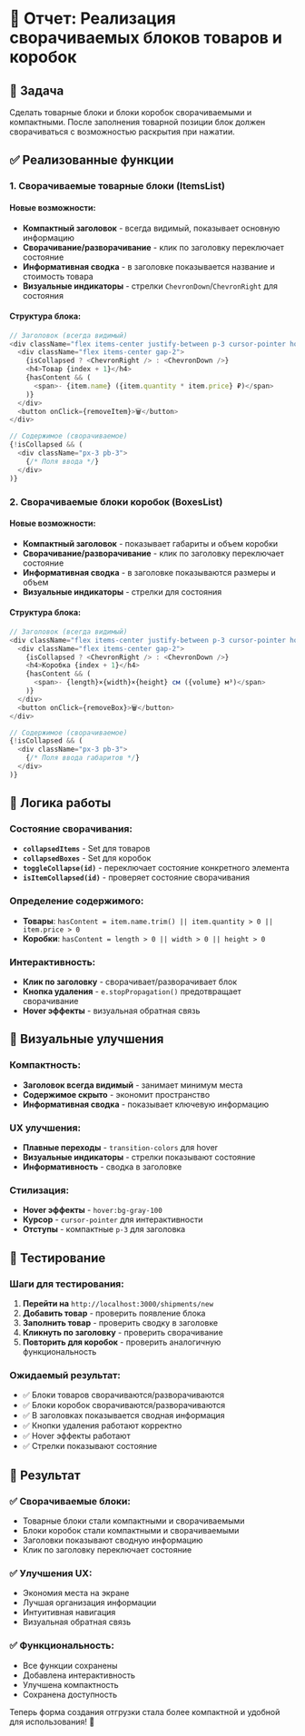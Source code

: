 # 🔧 Отчет: Реализация сворачиваемых блоков товаров и коробок

## 🎯 Задача
Сделать товарные блоки и блоки коробок сворачиваемыми и компактными. После заполнения товарной позиции блок должен сворачиваться с возможностью раскрытия при нажатии.

## ✅ Реализованные функции

### **1. Сворачиваемые товарные блоки (ItemsList)**

#### **Новые возможности:**
- **Компактный заголовок** - всегда видимый, показывает основную информацию
- **Сворачивание/разворачивание** - клик по заголовку переключает состояние
- **Информативная сводка** - в заголовке показывается название и стоимость товара
- **Визуальные индикаторы** - стрелки `ChevronDown`/`ChevronRight` для состояния

#### **Структура блока:**
```typescript
// Заголовок (всегда видимый)
<div className="flex items-center justify-between p-3 cursor-pointer hover:bg-gray-100">
  <div className="flex items-center gap-2">
    {isCollapsed ? <ChevronRight /> : <ChevronDown />}
    <h4>Товар {index + 1}</h4>
    {hasContent && (
      <span>- {item.name} ({item.quantity * item.price} ₽)</span>
    )}
  </div>
  <button onClick={removeItem}>🗑️</button>
</div>

// Содержимое (сворачиваемое)
{!isCollapsed && (
  <div className="px-3 pb-3">
    {/* Поля ввода */}
  </div>
)}
```

### **2. Сворачиваемые блоки коробок (BoxesList)**

#### **Новые возможности:**
- **Компактный заголовок** - показывает габариты и объем коробки
- **Сворачивание/разворачивание** - клик по заголовку переключает состояние
- **Информативная сводка** - в заголовке показываются размеры и объем
- **Визуальные индикаторы** - стрелки для состояния

#### **Структура блока:**
```typescript
// Заголовок (всегда видимый)
<div className="flex items-center justify-between p-3 cursor-pointer hover:bg-gray-100">
  <div className="flex items-center gap-2">
    {isCollapsed ? <ChevronRight /> : <ChevronDown />}
    <h4>Коробка {index + 1}</h4>
    {hasContent && (
      <span>- {length}×{width}×{height} см ({volume} м³)</span>
    )}
  </div>
  <button onClick={removeBox}>🗑️</button>
</div>

// Содержимое (сворачиваемое)
{!isCollapsed && (
  <div className="px-3 pb-3">
    {/* Поля ввода габаритов */}
  </div>
)}
```

## 🔄 Логика работы

### **Состояние сворачивания:**
- **`collapsedItems`** - Set для товаров
- **`collapsedBoxes`** - Set для коробок
- **`toggleCollapse(id)`** - переключает состояние конкретного элемента
- **`isItemCollapsed(id)`** - проверяет состояние сворачивания

### **Определение содержимого:**
- **Товары**: `hasContent = item.name.trim() || item.quantity > 0 || item.price > 0`
- **Коробки**: `hasContent = length > 0 || width > 0 || height > 0`

### **Интерактивность:**
- **Клик по заголовку** - сворачивает/разворачивает блок
- **Кнопка удаления** - `e.stopPropagation()` предотвращает сворачивание
- **Hover эффекты** - визуальная обратная связь

## 🎨 Визуальные улучшения

### **Компактность:**
- **Заголовок всегда видимый** - занимает минимум места
- **Содержимое скрыто** - экономит пространство
- **Информативная сводка** - показывает ключевую информацию

### **UX улучшения:**
- **Плавные переходы** - `transition-colors` для hover
- **Визуальные индикаторы** - стрелки показывают состояние
- **Информативность** - сводка в заголовке

### **Стилизация:**
- **Hover эффекты** - `hover:bg-gray-100`
- **Курсор** - `cursor-pointer` для интерактивности
- **Отступы** - компактные `p-3` для заголовка

## 🧪 Тестирование

### **Шаги для тестирования:**
1. **Перейти на** `http://localhost:3000/shipments/new`
2. **Добавить товар** - проверить появление блока
3. **Заполнить товар** - проверить сводку в заголовке
4. **Кликнуть по заголовку** - проверить сворачивание
5. **Повторить для коробок** - проверить аналогичную функциональность

### **Ожидаемый результат:**
- ✅ Блоки товаров сворачиваются/разворачиваются
- ✅ Блоки коробок сворачиваются/разворачиваются
- ✅ В заголовках показывается сводная информация
- ✅ Кнопки удаления работают корректно
- ✅ Hover эффекты работают
- ✅ Стрелки показывают состояние

## 🎉 Результат

### ✅ **Сворачиваемые блоки:**
- Товарные блоки стали компактными и сворачиваемыми
- Блоки коробок стали компактными и сворачиваемыми
- Заголовки показывают сводную информацию
- Клик по заголовку переключает состояние

### ✅ **Улучшения UX:**
- Экономия места на экране
- Лучшая организация информации
- Интуитивная навигация
- Визуальная обратная связь

### ✅ **Функциональность:**
- Все функции сохранены
- Добавлена интерактивность
- Улучшена компактность
- Сохранена доступность

Теперь форма создания отгрузки стала более компактной и удобной для использования! 🎉
